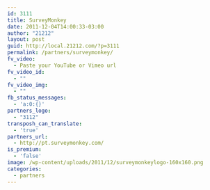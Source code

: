 ```yaml
---
id: 3111
title: SurveyMonkey
date: 2011-12-04T14:00:33-03:00
author: "21212"
layout: post
guid: http://local.21212.com/?p=3111
permalink: /partners/surveymonkey/
fv_video:
  - Paste your YouTube or Vimeo url
fv_video_id:
  - ""
fv_video_img:
  - ""
fb_status_messages:
  - 'a:0:{}'
partners_logo:
  - "3112"
transposh_can_translate:
  - 'true'
partners_url:
  - http://pt.surveymonkey.com/
is_premium:
  - 'false'
image: /wp-content/uploads/2011/12/surveymonkeylogo-160x160.png
categories:
  - partners
---
```

